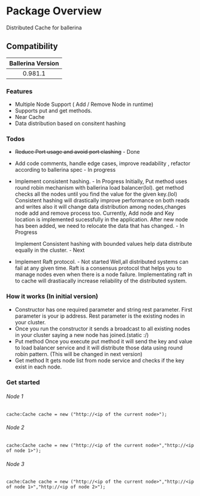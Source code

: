 # Package Overview
Distributed Cache for ballerina

## Compatibility

| Ballerina Version  |
|:------------------:|
| 0.981.1            |

### Features

- Multiple Node Support ( Add / Remove Node in runtime)
- Supports put and get methods.
- Near Cache
- Data distribution based on consitent hashing

### Todos
- ~~Reduce Port usage and avoid port clashing~~ - Done
- Add code comments, handle edge cases, improve readability , refactor according to ballerina spec - In progress
- Implement consistent hashing. - In Progress
	Initially, 
	Put method uses round robin mechanism with ballerina load balancer(lol).
	get method checks all the nodes until you find the value for the given key.(lol)
	Consistent hashing will drastically improve performance on both reads and writes also it will change data distribution among nodes,changes node add and remove process too.
	Currently,
	Add node and Key location is implemented sucessfully in the application.
	After new node has been added, we need to relocate the data that has changed. - In Progress

	Implement Consistent hashing with bounded values help data distribute equally in the cluster. - Next

- Implement Raft protocol. - Not started
	Well,all distributed systems can fail at any given time. Raft is a consensus protocol that helps you to manage  nodes  even when there is a node failure. Implementating raft in to cache will drastiacally increase reliability of the distributed system.

### How it works (In initial version)
- Constructor has one required parameter and string rest parameter.
First parameter is your ip address. Rest parameter is the existing nodes in your cluster.
- Once you run the constructor it sends a broadcast to all existing nodes in your cluster saying a new node has joined.(static :/)
- Put method
	Once you execute put method it will send the key and value to load balancer service and it will distribute those data using round robin pattern. (This will be changed in next version)
- Get method
	It gets node list from node service and checks if the key exist in each node.



### Get started


###### Node 1
`cache:Cache cache = new ("http://<ip of the current node>");`

###### Node 2
`cache:Cache cache = new ("http://<ip of the current node>","http://<ip of node 1>");`

###### Node 3
`cache:Cache cache = new ("http://<ip of the current node>","http://<ip of node 1>","http://<ip of node 2>");`

